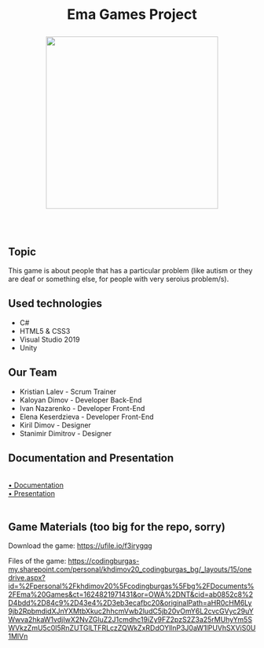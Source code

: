 <h1 align="center">Ema Games Project
  
<img align="center"><img src="https://user-images.githubusercontent.com/59725875/123548024-cca88200-d76b-11eb-9202-4347c3ab664b.png" width="350" height="350">

  
</h1>
<br>

## Topic

This game is about people that has a particular problem (like autism or they are deaf or something else, for people with very seroius problem/s).

## Used technologies

-    C#
-    HTML5 & CSS3
-    Visual Studio 2019
-    Unity

## Our Team

-   Kristian Lalev - Scrum Trainer
-   Kaloyan Dimov - Developer Back-End
-   Ivan Nazarenko - Developer Front-End
-   Elena Keserdzieva - Developer Front-End
-   Kiril Dimov - Designer
-   Stanimir Dimitrov - Designer

## Documentation and Presentation
<br>
<a href = https://codingburgas-my.sharepoint.com/:w:/r/personal/kalalev18_codingburgas_bg/_layouts/15/Doc.aspx?sourcedoc=%7B9A83B4DD-6EC8-4FE4-90F7-BAB126660863%7D&file=Doc%20About%20the%20Game-FORREAL.docx&action=default&mobileredirect=true> • Documentation</a>
<br>
<a href = https://codingburgas-my.sharepoint.com/:p:/r/personal/kalalev18_codingburgas_bg/_layouts/15/Doc.aspx?sourcedoc=%7BCE49B6A8-D550-4487-ACC5-8C562C1BD406%7D&file=Da%20Ema%20Games%20Presentation%20FOR%20REAL.BG.pptx&action=edit&mobileredirect=true> • Presentation</a>
<br>
<br>

## Game Materials (too big for the repo, sorry)

Download the game: https://ufile.io/f3irygqg

Files of the game: https://codingburgas-my.sharepoint.com/personal/khdimov20_codingburgas_bg/_layouts/15/onedrive.aspx?id=%2Fpersonal%2Fkhdimov20%5Fcodingburgas%5Fbg%2FDocuments%2FEma%20Games&ct=1624821971431&or=OWA%2DNT&cid=ab0852c8%2D4bdd%2D84c9%2D43e4%2D3eb3ecafbc20&originalPath=aHR0cHM6Ly9jb2RpbmdidXJnYXMtbXkuc2hhcmVwb2ludC5jb20vOmY6L2cvcGVyc29uYWwva2hkaW1vdjIwX2NvZGluZ2J1cmdhc19iZy9FZ2pzS2Z3a25rMUhyYm5SWVkzZmU5c0I5RnZUTGlLTFRLczZQWkZxRDdOYllnP3J0aW1lPUVhSXViS0U1MlVn
</center>
